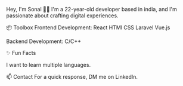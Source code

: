 Hey, I'm Sonal 👋🏽
I'm a 22-year-old developer based in india, and I'm passionate about crafting digital experiences.

📦 Toolbox
Frontend Development: React HTMl CSS Laravel Vue.js

Backend Development: C/C++

✨ Fun Facts

I want to learn multiple languages.

📫 Contact
For a quick response, DM me on LinkedIn.
